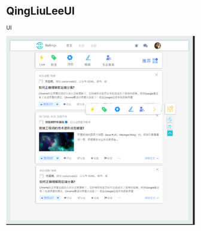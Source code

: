 # QingLiuLeeUI
UI

![image](https://github.com/QingLiuLee/QingLiuLeeUI/blob/master/result_img/home2-2.png)
